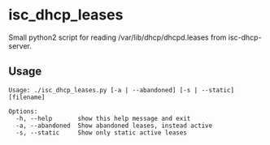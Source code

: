 # isc_dhcp_leases
Small python2 script for reading /var/lib/dhcp/dhcpd.leases from isc-dhcp-server.

## Usage
```
Usage: ./isc_dhcp_leases.py [-a | --abandoned] [-s | --static] [filename]

Options:
  -h, --help       show this help message and exit
  -a, --abandoned  Show abandoned leases, instead active
  -s, --static     Show only static active leases
```

